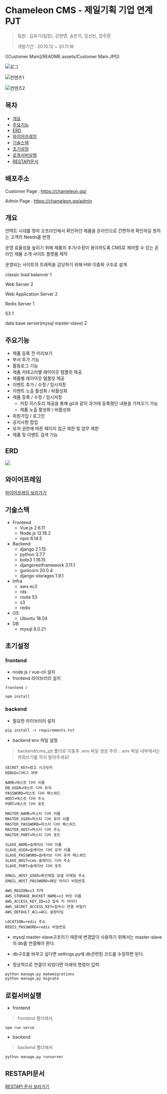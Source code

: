 # Chameleon CMS - 제일기획 기업 연계 PJT



> 팀원 : 김유기(팀장), 강현영, 송은석, 임선빈, 장주환
>
> 개발기간 :  20.10.12 ~ 20.11.16



![Customer Main](README.assets/Customer Main.JPG)

![로그](README.assets/로그.JPG)

![컨텐츠1](README.assets/컨텐츠1.JPG)

![컨텐츠2](README.assets/컨텐츠2.JPG)

## 목차

- [개요](#개요)
- [주요기능](#주요기능)
- [ERD](#ERD)
- [와이어프레임](#와이어프레임)
- [기술스택](#기술스택)
- [초기설정](#초기설정)
- [로컬서버실행](#로컬서버실행)
- [RESTAPI문서](#RESTAPI문서)



## 배포주소

Customer Page : https://chameleon.gq/

Admin Page : https://chameleon.gq/admin



## 개요

언택트 시대를 맞아 오프라인에서 확인하던 제품을 온라인으로 간편하게 확인하길 원하는 고객의 Needs를 반영

운영 효율성을 높이기 위해 제품의 추가/수정이 용이하도록 CMS로 제어할 수 있는 온라인 제품 소개 사이트 플랫폼 제작

운영되는 사이트의 트래픽을 감당하기 위해 HW 이중화 구조로 설계

classic load balancer 1

Web Server 2

Web Application Server 2

Redis Server 1

S3 1

data base server(mysql master-slave) 2



## 주요기능

- 제품 등록 전 미리보기
- 부서 추가 기능
- 활동로그 기능
- 제품 카테고리별 레이아웃 템플릿 제공
- 제품별 레이아웃 템플릿 제공
- 이벤트 추가 / 수정 / 임시저장
- 이벤트 노출 활성화 / 비활성화
- 제품 등록 / 수정 / 임시저장 
  - 저장 히스토리 제공을 통해 git과 같이 과거에 등록했던 내용을 가져오기 가능
  - 제품 노출 활성화 / 비활성화
- 회원가입 / 로그인
- 공지사항 팝업 
- 유저 권한에 따른 페이지 접근 제한 및 업무 제한
- 제품 및 이벤트 검색 기능



## ERD

![](./doc/erd.png)



## 와이어프레임

[와이어프레임 보러가기](./doc/와이어프레임.pdf)



## 기술스택

- Frontend
  - Vue.js 2.6.11
  - Node.js 12.18.2
  - npm 6.14.5
- Backend
  - django 2.1.15
  - python 3.7.7
  - boto3 1.16.15
  - djangorestframework 3.11.1
  - gunicorn 20.0.4
  - django-storages 1.9.1
- Infra
  - aws ec2
  - rds
  - route 53
  - s3
  - redis
- OS
  - Ubuntu 18.04
- DB 
  - mysql 8.0.21

## 초기설정

### frontend

- node.js / vue-cli 설치
- frontend 라이브러리 설치

```
frontend /

npm install
```

### backend

- 필요한 라이브러리 설치

```
pip install -r requirements.txt
```

- backend env 파일 설정

> backend/cms_pjt 폴더로 이동후 .env 파일 생성
> 주의 : .env 파일 내부에서는 띄워쓰기를 하지 말아주세요!

```
SECRET_KEY=장고 시크릿키
DEBUG=디버그 여부

NAME=테스트 디비 이름
DB_USER=테스트 디비 유저
PASSWORD=테스트 디비 패스워드
HOST=테스트 디비 주소
PORT=테스트 디비 포트

MASTER_NAME=마스터 디비 이름
MASTER_USER=마스터 디비 유저 이름
MASTER_PASSWORD=마스터 디비 패스워드
MASTER_HOST=마스터 디비 주소
MASTER_PORT=마스터 디비 포트

SLAVE_NAME=슬레이브 디비 이름
SLAVE_USER=슬레이브 디비 유저 이름
SLAVE_PASSWORD=슬레이브 디비 유저 패스워드
SLAVE_HOST=cms-슬레이드 디비 주소
SLAVE_PORT=슬레이브 디비 포트

EMAIL_HOST_USER=확인메일 보낼 이메일 주소
EMAIL_HOST_PASSWORD=해당 아이디 비밀번호

AWS_REGION=s3 지역
AWS_STORAGE_BUCKET_NAME=s3 버킷 이름
AWS_ACCESS_KEY_ID=s3 접속 키 아이디
AWS_SECRET_ACCESS_KEY=접속시 연결 비밀키
AWS_DEFAULT_ACL=ACL 설정타입

LOCATION=redis 주소
REDIS_PASSWORD=redis 비밀번호
```

- mysql master-slave구조이기 때문에 변경없이 사용하기 위해서는 master-slave의 db를 연결해야 한다.
- db구조를 바꾸고 싶다면 settings.py에 db관련된 코드를 수정하면 된다.



- 정상적으로 연결이 되었다면 아래의 명령어 입력

```bash
python manage.py makemigrations
python manage.py migrate
```



## 로컬서버실행

- frontend

> frontend 폴더에서

```
npm run serve
```

- backend

> backend 폴더에서

```
python manage.py runserver
```





## RESTAPI문서

[RESTAPI 문서 보러가기](./doc/RESTAPI.md)